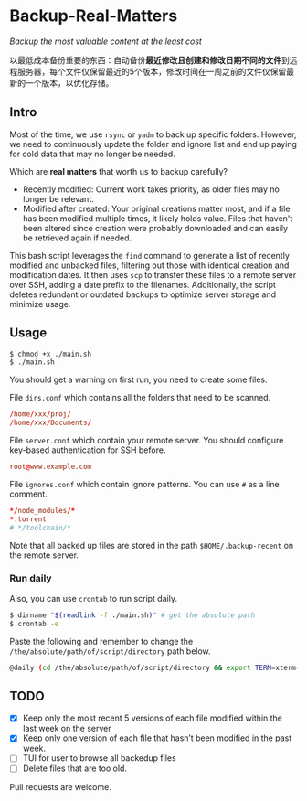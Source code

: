 # Backup-Real-Matters

*Backup the most valuable content at the least cost*

以最低成本备份重要的东西：自动备份**最近修改且创建和修改日期不同的文件**到远程服务器，每个文件仅保留最近的5个版本，修改时间在一周之前的文件仅保留最新的一个版本，以优化存储。

## Intro

Most of the time, we use `rsync` or `yadm` to back up specific folders. However, we need to continuously update the folder and ignore list and end up paying for cold data that may no longer be needed.

Which are **real matters** that worth us to backup carefully?
- Recently modified: Current work takes priority, as older files may no longer be relevant.
- Modified after created: Your original creations matter most, and if a file has been modified multiple times, it likely holds value. Files that haven't been altered since creation were probably downloaded and can easily be retrieved again if needed.

This bash script leverages the `find` command to generate a list of recently modified and unbacked files, filtering out those with identical creation and modification dates. It then uses `scp` to transfer these files to a remote server over SSH, adding a date prefix to the filenames. Additionally, the script deletes redundant or outdated backups to optimize server storage and minimize usage.

## Usage

```bash
$ chmod +x ./main.sh
$ ./main.sh
```

You should get a warning on first run, you need to create some files.

File `dirs.conf` which contains all the folders that need to be scanned.
```conf
/home/xxx/proj/
/home/xxx/Documents/

```
File `server.conf` which contain your remote server. You should configure key-based authentication for SSH before.
```conf
root@www.example.com
```

File `ignores.conf` which contain ignore patterns. You can use `#` as a line comment.
```conf
*/node_modules/*
*.torrent
# */toolchain/*
```

Note that all backed up files are stored in the path `$HOME/.backup-recent` on the remote server.

### Run daily

Also, you can use `crontab` to run script daily.

```bash
$ dirname "$(readlink -f ./main.sh)" # get the absolute path
$ crontab -e
```
Paste the following and remember to change the `/the/absolute/path/of/script/directory` path below.
```bash
@daily (cd /the/absolute/path/of/script/directory && export TERM=xterm-256color && BASH_ENV=~/.bashrc bash -l ./main.sh -b) 1> /dev/null 2> /tmp/backup-recent.error
```

## TODO
- [x] Keep only the most recent 5 versions of each file modified within the last week on the server
- [x] Keep only one version of each file that hasn’t been modified in the past week.
- [ ] TUI for user to browse all backedup files
- [ ] Delete files that are too old.

Pull requests are welcome.